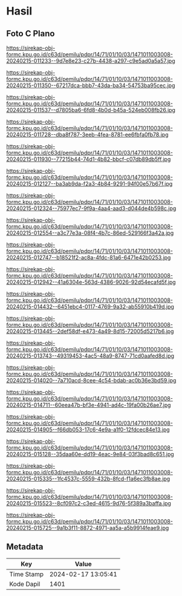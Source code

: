 # Hasil

## Foto C Plano

https://sirekap-obj-formc.kpu.go.id/c63d/pemilu/pdpr/14/71/01/10/03/1471011003008-20240215-011233--9d7e8e23-c27b-4438-a297-c9e5ad0a5a57.jpg

https://sirekap-obj-formc.kpu.go.id/c63d/pemilu/pdpr/14/71/01/10/03/1471011003008-20240215-011350--67217dca-bbb7-43da-ba34-54753ba95cec.jpg

https://sirekap-obj-formc.kpu.go.id/c63d/pemilu/pdpr/14/71/01/10/03/1471011003008-20240215-011537--d7805ba6-6fd8-4b0d-b45a-524eb008fb26.jpg

https://sirekap-obj-formc.kpu.go.id/c63d/pemilu/pdpr/14/71/01/10/03/1471011003008-20240215-011728--dba8f787-3eeb-4fea-8781-ee6fbfa0fb78.jpg

https://sirekap-obj-formc.kpu.go.id/c63d/pemilu/pdpr/14/71/01/10/03/1471011003008-20240215-011930--77215b44-74d1-4b82-bbcf-c07db89db5ff.jpg

https://sirekap-obj-formc.kpu.go.id/c63d/pemilu/pdpr/14/71/01/10/03/1471011003008-20240215-012127--ba3ab9da-f2a3-4b84-9291-94f00e57b67f.jpg

https://sirekap-obj-formc.kpu.go.id/c63d/pemilu/pdpr/14/71/01/10/03/1471011003008-20240215-012324--75977ec7-9f9a-4aa4-aad3-d044de4b598c.jpg

https://sirekap-obj-formc.kpu.go.id/c63d/pemilu/pdpr/14/71/01/10/03/1471011003008-20240215-012554--a3c77e3a-08f4-4b7c-86ed-529166f3a42a.jpg

https://sirekap-obj-formc.kpu.go.id/c63d/pemilu/pdpr/14/71/01/10/03/1471011003008-20240215-012747--b18521f2-ac8a-4fdc-81a6-6471e42b0253.jpg

https://sirekap-obj-formc.kpu.go.id/c63d/pemilu/pdpr/14/71/01/10/03/1471011003008-20240215-012942--41a6304e-563d-4386-9026-92d54ecafd5f.jpg

https://sirekap-obj-formc.kpu.go.id/c63d/pemilu/pdpr/14/71/01/10/03/1471011003008-20240215-014432--6451ebc4-0117-4769-9a32-ab55910b419d.jpg

https://sirekap-obj-formc.kpu.go.id/c63d/pemilu/pdpr/14/71/01/10/03/1471011003008-20240215-013445--2def58df-e473-4a49-8d15-72005d5217b6.jpg

https://sirekap-obj-formc.kpu.go.id/c63d/pemilu/pdpr/14/71/01/10/03/1471011003008-20240215-013743--49319453-4ac5-48a9-8747-71cd0aafed8d.jpg

https://sirekap-obj-formc.kpu.go.id/c63d/pemilu/pdpr/14/71/01/10/03/1471011003008-20240215-014020--7a710acd-8cee-4c54-bdab-ac0b36e3bd59.jpg

https://sirekap-obj-formc.kpu.go.id/c63d/pemilu/pdpr/14/71/01/10/03/1471011003008-20240215-014711--60eea47b-bf3e-4941-ad4c-19fa00b26ae7.jpg

https://sirekap-obj-formc.kpu.go.id/c63d/pemilu/pdpr/14/71/01/10/03/1471011003008-20240215-014905--f66db053-17c6-4e9a-a1f0-12fdcec84e13.jpg

https://sirekap-obj-formc.kpu.go.id/c63d/pemilu/pdpr/14/71/01/10/03/1471011003008-20240215-015128--35daa60e-dd19-4eac-9e84-03f3bad8c651.jpg

https://sirekap-obj-formc.kpu.go.id/c63d/pemilu/pdpr/14/71/01/10/03/1471011003008-20240215-015335--1fc4537c-5559-432b-8fcd-f1a6ec3fb8ae.jpg

https://sirekap-obj-formc.kpu.go.id/c63d/pemilu/pdpr/14/71/01/10/03/1471011003008-20240215-015523--8cf097c2-c3ed-4615-9d76-5f389a3baffa.jpg

https://sirekap-obj-formc.kpu.go.id/c63d/pemilu/pdpr/14/71/01/10/03/1471011003008-20240215-015725--9a1b3f11-8872-4971-aa5a-a5b9914feae9.jpg


## Metadata

| Key        | Value               |
| ---------- | ------------------- |
| Time Stamp | 2024-02-17 13:05:41 |
| Kode Dapil | 1401                |



